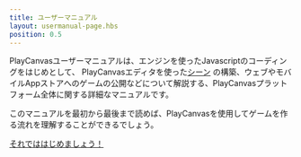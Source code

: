 ```yaml
---
title: ユーザーマニュアル
layout: usermanual-page.hbs
position: 0.5
---
```


PlayCanvasユーザーマニュアルは、エンジンを使ったJavascriptのコーディングをはじめとして、 PlayCanvasエディタを使った[シーン][1] の構築、ウェブやモバイルAppストアへのゲームの公開などについて解説する、PlayCanvasプラットフォーム全体に関する詳細なマニュアルです。

このマニュアルを最初から最後まで読めば、PlayCanvasを使用してゲームを作る流れを理解することができるでしょう。

[それでははじめましょう！][2]

[1]: /user-manual/glossary#scene
[2]: /user-manual/introduction

